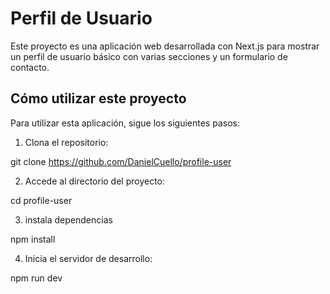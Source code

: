# Perfil de Usuario

Este proyecto es una aplicación web desarrollada con Next.js para mostrar un perfil de usuario básico con varias secciones y un formulario de contacto.

## Cómo utilizar este proyecto

Para utilizar esta aplicación, sigue los siguientes pasos:

1. Clona el repositorio:
   
  git clone https://github.com/DanielCuello/profile-user

2.  Accede al directorio del proyecto:

  cd profile-user
  
3. instala dependencias

  npm install
  
4. Inicia el servidor de desarrollo:

  npm run dev
